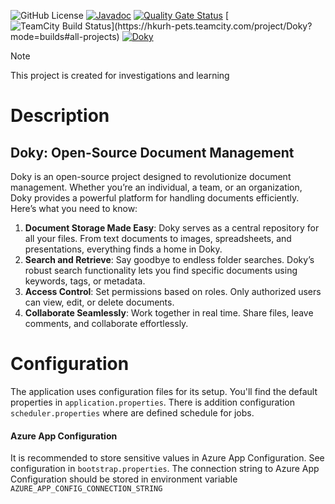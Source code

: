 ![GitHub License](https://img.shields.io/github/license/hanna-eismant/doky)
[![Javadoc](https://img.shields.io/badge/JavaDoc-Online-green)](https://hanna-eismant.github.io/doky/javadoc/)
[![Quality Gate Status](https://sonarcloud.io/api/project_badges/measure?project=hanna-eismant_doky&metric=alert_status)](https://sonarcloud.io/summary/new_code?id=hanna-eismant_doky)
[![TeamCity Build Status](https://hkurh-pets.teamcity.com/app/rest/builds/buildType:(id:Doky_UiE2eTests),branch:main/statusIcon)](https://hkurh-pets.teamcity.com/project/Doky?mode=builds#all-projects)
[![Doky](https://img.shields.io/endpoint?url=https://cloud.cypress.io/badge/simple/n2cgvk/main&style=flat&logo=cypress)](https://cloud.cypress.io/projects/n2cgvk/runs)


> [!NOTE]
> This project is created for investigations and learning

# Description

## Doky: Open-Source Document Management

Doky is an open-source project designed to revolutionize document management. Whether you’re an individual, 
a team, or an organization, Doky provides a powerful platform for handling documents efficiently. 
Here’s what you need to know:

1. **Document Storage Made Easy**: Doky serves as a central repository for all your files. From text documents to 
   images, spreadsheets, and presentations, everything finds a home in Doky.
2. **Search and Retrieve**: Say goodbye to endless folder searches. Doky’s robust search functionality lets you
   find specific documents using keywords, tags, or metadata.
3. **Access Control**: Set permissions based on roles. Only authorized users can view, edit, or delete documents.
4. **Collaborate Seamlessly**: Work together in real time. Share files, leave comments, and collaborate effortlessly.

# Configuration

The application uses configuration files for its setup. You'll find the default properties in `application.properties`.
There is addition configuration `scheduler.properties` where are defined schedule for jobs.

#### Azure App Configuration

It is recommended to store sensitive values in Azure App Configuration. See configuration in `bootstrap.properties`. The
connection string to Azure App Configuration should be stored in environment variable
`AZURE_APP_CONFIG_CONNECTION_STRING`
